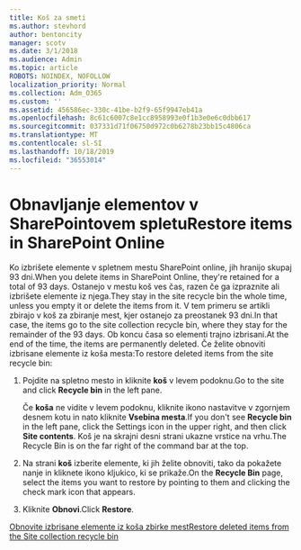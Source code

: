 ```yaml
---
title: Koš za smeti
ms.author: stevhord
author: bentoncity
manager: scotv
ms.date: 3/1/2018
ms.audience: Admin
ms.topic: article
ROBOTS: NOINDEX, NOFOLLOW
localization_priority: Normal
ms.collection: Adm_O365
ms.custom: ''
ms.assetid: 456586ec-330c-41be-b2f9-65f9947eb41a
ms.openlocfilehash: 8c61c6007c8e1cc8958993e0f1b3e0e6c0dbb617
ms.sourcegitcommit: 037331d71f06750d972c0b6278b23bb15c4806ca
ms.translationtype: MT
ms.contentlocale: sl-SI
ms.lasthandoff: 10/18/2019
ms.locfileid: "36553014"
---
```

# <a name="restore-items-in-sharepoint-online"></a><span data-ttu-id="3b5eb-102">Obnavljanje elementov v SharePointovem spletu</span><span class="sxs-lookup"><span data-stu-id="3b5eb-102">Restore items in SharePoint Online</span></span>

<span data-ttu-id="3b5eb-103">Ko izbrišete elemente v spletnem mestu SharePoint online, jih hranijo skupaj 93 dni.</span><span class="sxs-lookup"><span data-stu-id="3b5eb-103">When you delete items in SharePoint Online, they're retained for a total of 93 days.</span></span> <span data-ttu-id="3b5eb-104">Ostanejo v mestu koš ves čas, razen če ga izpraznite ali izbrišete elemente iz njega.</span><span class="sxs-lookup"><span data-stu-id="3b5eb-104">They stay in the site recycle bin the whole time, unless you empty it or delete the items from it.</span></span> <span data-ttu-id="3b5eb-105">V tem primeru se artikli zbirajo v koš za zbiranje mest, kjer ostanejo za preostanek 93 dni.</span><span class="sxs-lookup"><span data-stu-id="3b5eb-105">In that case, the items go to the site collection recycle bin, where they stay for the remainder of the 93 days.</span></span> <span data-ttu-id="3b5eb-106">Ob koncu časa so elementi trajno izbrisani.</span><span class="sxs-lookup"><span data-stu-id="3b5eb-106">At the end of the time, the items are permanently deleted.</span></span> <span data-ttu-id="3b5eb-107">Če želite obnoviti izbrisane elemente iz koša mesta:</span><span class="sxs-lookup"><span data-stu-id="3b5eb-107">To restore deleted items from the site recycle bin:</span></span>
  
1. <span data-ttu-id="3b5eb-108">Pojdite na spletno mesto in kliknite **koš** v levem podoknu.</span><span class="sxs-lookup"><span data-stu-id="3b5eb-108">Go to the site and click **Recycle bin** in the left pane.</span></span> 
    
    <span data-ttu-id="3b5eb-109">Če **koša** ne vidite v levem podoknu, kliknite ikono nastavitve v zgornjem desnem kotu in nato kliknite **Vsebina mesta**.</span><span class="sxs-lookup"><span data-stu-id="3b5eb-109">If you don't see **Recycle bin** in the left pane, click the Settings icon in the upper right, and then click **Site contents**.</span></span> <span data-ttu-id="3b5eb-110">Koš je na skrajni desni strani ukazne vrstice na vrhu.</span><span class="sxs-lookup"><span data-stu-id="3b5eb-110">The Recycle Bin is on the far right of the command bar at the top.</span></span>
    
2. <span data-ttu-id="3b5eb-111">Na strani **koš** izberite elemente, ki jih želite obnoviti, tako da pokažete nanje in kliknete ikono kljukico, ki se prikaže.</span><span class="sxs-lookup"><span data-stu-id="3b5eb-111">On the **Recycle Bin** page, select the items you want to restore by pointing to them and clicking the check mark icon that appears.</span></span> 
    
3. <span data-ttu-id="3b5eb-112">Kliknite **Obnovi**.</span><span class="sxs-lookup"><span data-stu-id="3b5eb-112">Click **Restore**.</span></span>
    
[<span data-ttu-id="3b5eb-113">Obnovite izbrisane elemente iz koša zbirke mest</span><span class="sxs-lookup"><span data-stu-id="3b5eb-113">Restore deleted items from the Site collection recycle bin</span></span>](https://go.microsoft.com/fwlink/?linkid=866439)
  

